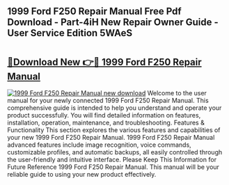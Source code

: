 ## 1999 Ford F250 Repair Manual Free Pdf Download - Part-4iH New Repair Owner Guide - User Service Edition 5WAeS

# <h2><a href="http://bc44059.oget.top/?id=1999+Ford+F250+Repair+Manual">🔗Download New 👉🔴 1999 Ford F250 Repair Manual</a></h2>

[![1999 Ford F250 Repair Manual new download](https://i.imgur.com/5g1atiW.png)](http://bc44059.oget.top/?id=1999+Ford+F250+Repair+Manual)
Welcome to the user manual for your newly connected 1999 Ford F250 Repair Manual. This comprehensive guide is intended to help you understand and operate your product successfully. You will find detailed information on features, installation, operation, maintenance, and troubleshooting. Features & Functionality This section explores the various features and capabilities of your new 1999 Ford F250 Repair Manual. 1999 Ford F250 Repair Manual advanced features include image recognition, voice commands, customizable profiles, and automatic backups, all easily controlled through the user-friendly and intuitive interface. Please Keep This Information for Future Reference 1999 Ford F250 Repair Manual. This manual will be your reliable guide to using your new product effectively.
